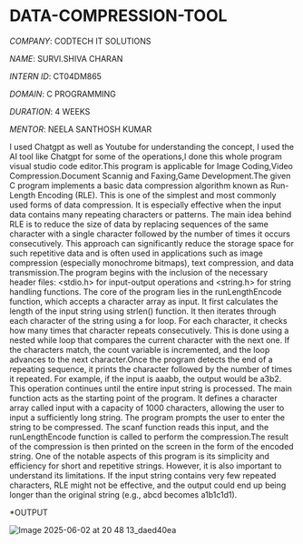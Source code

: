 # DATA-COMPRESSION-TOOL

*COMPANY*: CODTECH IT SOLUTIONS

*NAME*: SURVI.SHIVA CHARAN

*INTERN ID*: CT04DM865

*DOMAIN*: C PROGRAMMING

*DURATION*: 4 WEEKS

*MENTOR*: NEELA SANTHOSH KUMAR

I used Chatgpt as well as Youtube for understanding the concept, I used the  AI tool like Chatgpt  for some of the operations,I done this whole program visual studio code editor.This program is applicable for Image Coding,Video Compression.Document Scannig and Faxing,Game Development.The given C program implements a basic data compression algorithm known as Run-Length Encoding (RLE). This is one of the simplest and most commonly used forms of data compression. It is especially effective when the input data contains many repeating characters or patterns. The main idea behind RLE is to reduce the size of data by replacing sequences of the same character with a single character followed by the number of times it occurs consecutively. This approach can significantly reduce the storage space for such repetitive data and is often used in applications such as image compression (especially monochrome bitmaps), text compression, and data transmission.The program begins with the inclusion of the necessary header files: <stdio.h> for input-output operations and <string.h> for string handling functions. The core of the program lies in the runLengthEncode function, which accepts a character array as input. It first calculates the length of the input string using strlen() function. It then iterates through each character of the string using a for loop. For each character, it checks how many times that character repeats consecutively. This is done using a nested while loop that compares the current character with the next one. If the characters match, the count variable is incremented, and the loop advances to the next character.Once the program detects the end of a repeating sequence, it prints the character followed by the number of times it repeated. For example, if the input is aaabb, the output would be a3b2. This operation continues until the entire input string is processed. The main function acts as the starting point of the program. It defines a character array called input with a capacity of 1000 characters, allowing the user to input a sufficiently long string. The program prompts the user to enter the string to be compressed. The scanf function reads this input, and the runLengthEncode function is called to perform the compression.The result of the compression is then printed on the screen in the form of the encoded string. One of the notable aspects of this program is its simplicity and efficiency for short and repetitive strings. However, it is also important to understand its limitations. If the input string contains very few repeated characters, RLE might not be effective, and the output could end up being longer than the original string (e.g., abcd becomes a1b1c1d1).

*OUTPUT



![ Image 2025-06-02 at 20 48 13_daed40ea](https://github.com/user-attachments/assets/5b5a88aa-cfda-4e19-8a1a-fa81dc0705f0)
